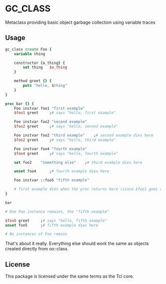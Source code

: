 GC_CLASS
========

Metaclass providing basic object garbage collection using variable traces

Usage
-----

~~~tcl
gc_class create Foo {
	variable thing

	constructor {a_thing} {
		set thing	$a_thing
	}

	method greet {} {
		puts "hello, $thing"
	}
}

proc bar {} {
	Foo instvar foo1 "first example"
	$foo1 greet		;# says "hello, first example"

	Foo instvar foo2 "second example"
	$foo2 greet		;# says "hello, second example"

	Foo instvar foo2 "third example"	;# second example dies here
	$foo2 greet		;# says "hello, third example"

	Foo instvar foo4 "fourth example"
	$foo4 greet		;# says "hello, fourth example"

	set foo2	"something else"	;# third example dies here

	unset foo4		;# fourth example dies here

	Foo instvar ::foo5 "fifth example"

	# first example dies when the proc returns here (since $foo1 goes out of scope)
}

bar

# One Foo instance remains, the "fifth example"

$foo5 greet		;# says "hello, fifth example"
unset foo5		;# fifth example dies here

# No instances of Foo remain
~~~

That's about it really.  Everything else should work the same as objects created directly from oo::class.

License
-------

This package is licensed under the same terms as the Tcl core.

